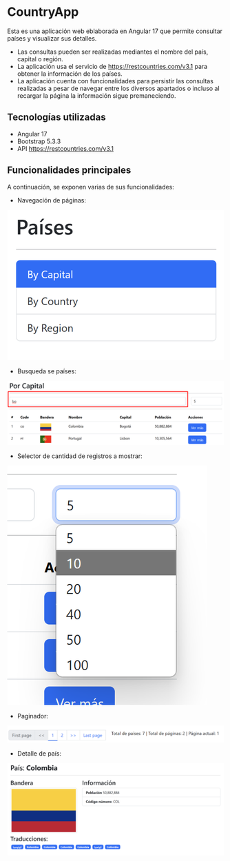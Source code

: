 # CountryApp

Esta es una aplicación web eblaborada en Angular 17 que permite consultar países y visualizar sus detalles.

- Las consultas pueden ser realizadas mediantes el nombre del país, capital o región.
- La aplicación usa el servicio de https://restcountries.com/v3.1 para obtener la información de los países.
- La aplicación cuenta con funcionalidades para persistir las consultas realizadas a pesar de navegar entre los diversos apartados o incluso al recargar la página la información sigue premaneciendo.

## Tecnologías utilizadas

 - Angular 17
 - Bootstrap 5.3.3
 - API https://restcountries.com/v3.1

## Funcionalidades principales
  
A continuación, se exponen varias de sus funcionalidades:

- Navegación de páginas:

![Navegación de páginas](/git-resources/images/navegacion.png)

- Busqueda se países:

![Busqueda de países](/git-resources/images/busqueda.png)

- Selector de cantidad de registros a mostrar:

![Selector de cantidad](/git-resources/images/selector%20de%20cantidad.png)

- Paginador:

![Paginador](/git-resources/images/paginador.png)

- Detalle de país:

![Detalle de país](/git-resources/images/detalle.png)
